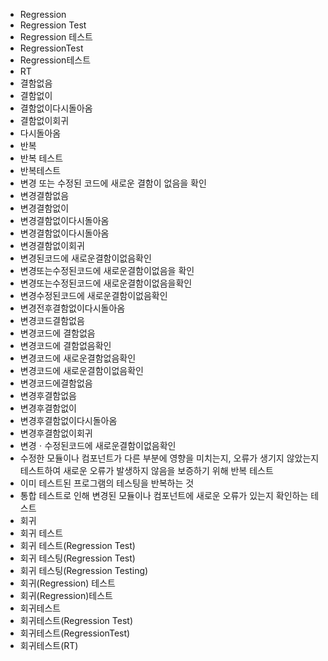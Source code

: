 ﻿
- Regression
- Regression Test
- Regression 테스트
- RegressionTest
- Regression테스트
- RT
- 결함없음
- 결함없이
- 결함없이다시돌아옴
- 결함없이회귀
- 다시돌아옴
- 반복
- 반복 테스트
- 반복테스트
- 변경 또는 수정된 코드에 새로운 결함이 없음을 확인
- 변경결함없음
- 변경결함없이
- 변경결함없이다시돌아옴
- 변경결함없이다시돌아옴
- 변경결함없이회귀
- 변경된코드에 새로운결함이없음확인
- 변경또는수정된코드에 새로운결함이없음을 확인
- 변경또는수정된코드에 새로운결함이없음을확인
- 변경수정된코드에 새로운결함이없음확인
- 변경전후결함없이다시돌아옴
- 변경코드결함없음
- 변경코드에 결함없음
- 변경코드에 결함없음확인
- 변경코드에 새로운결함없음확인
- 변경코드에 새로운결함이없음확인
- 변경코드에결함없음
- 변경후결함없음
- 변경후결함없이
- 변경후결함없이다시돌아옴
- 변경후결함없이회귀
- 변경ㆍ수정된코드에 새로운결함이없음확인
- 수정한 모듈이나 컴포넌트가 다른 부분에 영향을 미치는지, 오류가 생기지 않았는지 테스트하여 새로운 오류가 발생하지 않음을 보증하기 위해 반복 테스트
- 이미 테스트된 프로그램의 테스팅을 반복하는 것
- 통합 테스트로 인해 변경된 모듈이나 컴포넌트에 새로운 오류가 있는지 확인하는 테스트
- 회귀
- 회귀 테스트
- 회귀 테스트(Regression Test)
- 회귀 테스팅(Regression Test)
- 회귀 테스팅(Regression Testing)
- 회귀(Regression) 테스트
- 회귀(Regression)테스트
- 회귀테스트
- 회귀테스트(Regression Test)
- 회귀테스트(RegressionTest)
- 회귀테스트(RT)

